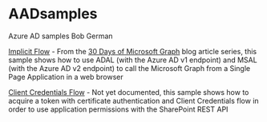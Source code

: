 # AADsamples
Azure AD samples
Bob German

[Implicit Flow](implicitFlow/readme.md) - From the [30 Days of Microsoft Graph](https://developer.microsoft.com/en-us/graph/blogs/announcing-30-days-of-microsoft-graph-blog-series/) blog article series, this sample shows how to use ADAL (with the Azure AD v1 endpoint) and MSAL (with the Azure AD v2 endpoint) to call the Microsoft Graph from a Single Page Application in a web browser

[Client Credentials Flow](clientCredentialsFlow/) - Not yet documented, this sample shows how to acquire a token with certificate authentication and Client Credentials flow in order to use application permissions with the SharePoint REST API